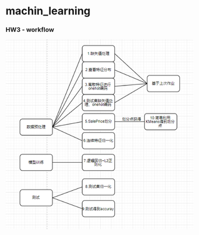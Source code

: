 # machin_learning

### HW3 - workflow



![Image text](https://github.com/TonyPeng123/machin_learning/blob/Homework/img/workflow.png)

